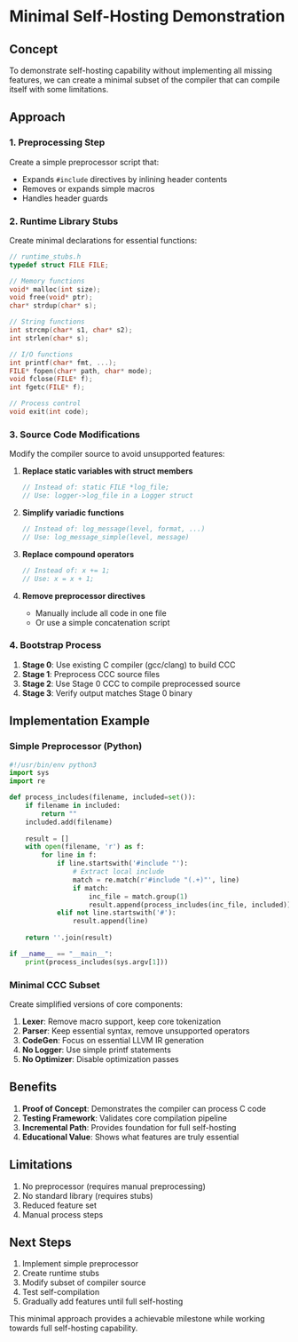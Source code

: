 # Minimal Self-Hosting Demonstration

## Concept

To demonstrate self-hosting capability without implementing all missing features, we can create a minimal subset of the compiler that can compile itself with some limitations.

## Approach

### 1. Preprocessing Step
Create a simple preprocessor script that:
- Expands `#include` directives by inlining header contents
- Removes or expands simple macros
- Handles header guards

### 2. Runtime Library Stubs
Create minimal declarations for essential functions:

```c
// runtime_stubs.h
typedef struct FILE FILE;

// Memory functions
void* malloc(int size);
void free(void* ptr);
char* strdup(char* s);

// String functions  
int strcmp(char* s1, char* s2);
int strlen(char* s);

// I/O functions
int printf(char* fmt, ...);
FILE* fopen(char* path, char* mode);
void fclose(FILE* f);
int fgetc(FILE* f);

// Process control
void exit(int code);
```

### 3. Source Code Modifications
Modify the compiler source to avoid unsupported features:

1. **Replace static variables with struct members**
   ```c
   // Instead of: static FILE *log_file;
   // Use: logger->log_file in a Logger struct
   ```

2. **Simplify variadic functions**
   ```c
   // Instead of: log_message(level, format, ...)
   // Use: log_message_simple(level, message)
   ```

3. **Replace compound operators**
   ```c
   // Instead of: x += 1;
   // Use: x = x + 1;
   ```

4. **Remove preprocessor directives**
   - Manually include all code in one file
   - Or use a simple concatenation script

### 4. Bootstrap Process

1. **Stage 0**: Use existing C compiler (gcc/clang) to build CCC
2. **Stage 1**: Preprocess CCC source files
3. **Stage 2**: Use Stage 0 CCC to compile preprocessed source
4. **Stage 3**: Verify output matches Stage 0 binary

## Implementation Example

### Simple Preprocessor (Python)
```python
#!/usr/bin/env python3
import sys
import re

def process_includes(filename, included=set()):
    if filename in included:
        return ""
    included.add(filename)
    
    result = []
    with open(filename, 'r') as f:
        for line in f:
            if line.startswith('#include "'):
                # Extract local include
                match = re.match(r'#include "(.+)"', line)
                if match:
                    inc_file = match.group(1)
                    result.append(process_includes(inc_file, included))
            elif not line.startswith('#'):
                result.append(line)
    
    return ''.join(result)

if __name__ == "__main__":
    print(process_includes(sys.argv[1]))
```

### Minimal CCC Subset
Create simplified versions of core components:

1. **Lexer**: Remove macro support, keep core tokenization
2. **Parser**: Keep essential syntax, remove unsupported operators
3. **CodeGen**: Focus on essential LLVM IR generation
4. **No Logger**: Use simple printf statements
5. **No Optimizer**: Disable optimization passes

## Benefits

1. **Proof of Concept**: Demonstrates the compiler can process C code
2. **Testing Framework**: Validates core compilation pipeline
3. **Incremental Path**: Provides foundation for full self-hosting
4. **Educational Value**: Shows what features are truly essential

## Limitations

1. No preprocessor (requires manual preprocessing)
2. No standard library (requires stubs)
3. Reduced feature set
4. Manual process steps

## Next Steps

1. Implement simple preprocessor
2. Create runtime stubs
3. Modify subset of compiler source
4. Test self-compilation
5. Gradually add features until full self-hosting

This minimal approach provides a achievable milestone while working towards full self-hosting capability.